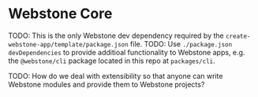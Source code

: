 # Webstone Core

TODO: This is the only Webstone dev dependency required by the `create-webstone-app/template/package.json` file.
TODO: Use `./package.json` `devDependencies` to provide additioal functionality to Webstone apps, e.g. the `@webstone/cli` package located in this repo at `packages/cli`.

TODO: How do we deal with extensibility so that anyone can write Webstone modules and provide them to Webstone projects?
